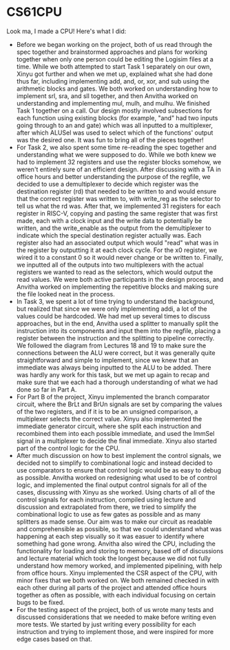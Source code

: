 # CS61CPU

Look ma, I made a CPU! Here's what I did:

- Before we began working on the project, both of us read through the spec together and brainstormed approaches and plans for working together when only one person could be editing the Logisim files at a time. While we both attempted to start Task 1 separately on our own, Xinyu got further and when we met up, explained what she had done thus far, including implementing add, and, or, xor, and sub using the arithmetic blocks and gates. We both worked on understanding how to implement srl, sra, and sll together, and then Anvitha worked on understanding and implementing mul, mulh, and mulhu. We finished Task 1 together on a call. Our design mostly involved subsections for each function using existing blocks (for example, "and" had two inputs going through to an and gate) which was all inputted to a multiplexer, after which ALUSel was used to select which of the functions' output was the desired one. It was fun to bring all of the pieces together!
- For Task 2, we also spent some time re-reading the spec together and understanding what we were supposed to do. While we both knew we had to implement 32 registers and use the register blocks somehow, we weren't entirely sure of an efficient design. After discussing with a TA in office hours and better understanding the purpose of the regfile, we decided to use a demultiplexer to decide which register was the destination register (rd) that needed to be written to and would ensure that the correct register was written to, with write_reg as the selector to tell us what the rd was. After that, we implemented 31 registers for each register in RISC-V, copying and pasting the same register that was first made, each with a clock input and the write data to potentially be written, and the write_enable as the output from the demultiplexer to indicate which the special destination register actually was. Each register also had an associated output which would "read" what was in the register by outputting it at each clock cycle. For the x0 register, we wired it to a constant 0 so it would never change or be written to. Finally, we inputted all of the outputs into two multiplexers with the actual registers we wanted to read as the selectors, which would output the read values. We were both active participants in the design process, and Anvitha worked on implementing the repetitive blocks and making sure the file looked neat in the process.
- In Task 3, we spent a lot of time trying to understand the background, but realized that since we were only implementing addi, a lot of the values could be hardcoded. We had met up several times to discuss approaches, but in the end, Anvitha used a splitter to manually split the instruction into its components and input them into the regfile, placing a register between the instruction and the splitting to pipeline correctly. We followed the diagram from Lectures 18 and 19 to make sure the connections between the ALU were correct, but it was generally quite straightforward and simple to implement, since we knew that an immediate was always being inputted to the ALU to be added. There was hardly any work for this task, but we met up again to recap and make sure that we each had a thorough understanding of what we had done so far in Part A.
- For Part B of the project, Xinyu implemented the branch comparator circuit, where the BrLt and BrUn signals are set by comparing the values of the two registers, and if it is to be an unsigned comparison, a multiplexer selects the correct value. Xinyu also implemented the immediate generator circuit, where she split each instruction and recombined them into each possible immediate, and used the ImmSel signal in a multiplexer to decide the final immediate. Xinyu also started part of the control logic for the CPU.
- After much discussion on how to best implement the control signals, we decided not to simplify to combinational logic and instead decided to use comparators to ensure that control logic would be as easy to debug as possible. Anvitha worked on redesigning what used to be of control logic, and implemented the final output control signals for all of the cases, discussing with Xinyu as she worked. Using charts of all of the control signals for each instruction, compiled using lecture and discussion and extrapolated from there, we tried to simplify the combinational logic to use as few gates as possible and as many splitters as made sense. Our aim was to make our circuit as readable and comprehensible as possible, so that we could understand what was happening at each step visually so it was easuer to identify where something had gone wrong. Anvitha also wired the CPU, including the functionality for loading and storing to memory, based off of discussions and lecture material which took the longest because we did not fully understand how memory worked, and implemented pipelining, with help from office hours. Xinyu implemented the CSR aspect of the CPU, with minor fixes that we both worked on. We both remained checked in with each other during all parts of the project and attended office hours together as often as possible, with each individual focusing on certain bugs to be fixed.
- For the testing aspect of the project, both of us wrote many tests and discussed considerations that we needed to make before writing even more tests. We started by just writing every possibility for each instruction and trying to implement those, and were inspired for more edge cases based on that.
